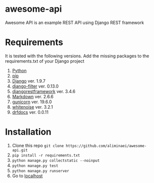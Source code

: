 # awesome-api
Awesome API is an example REST API using Django REST framework


Requirements
============

It is tested with the following versions. Add the missing packages to the requirements.txt of your Django project 

1. [Python]
2. [pip]
3. [Django] ver. 1.9.7
4. [django-filter] ver. 0.13.0
5. [djangorestframework] ver. 3.4.6
6. [Markdown] ver. 2.6.6
7. [gunicorn] ver. 19.6.0
8. [whitenoise] ver. 3.2.1
9. [drfdocs] ver. 0.0.11

Installation
============

1. Clone this repo `git clone https://github.com/aliminaei/awesome-api.git`
2. `pip install -r requirements.txt`
3. `python manage.py collectstatic --noinput`
4. `python manage.py test`
5. `python manage.py runserver`
6. Go to [localhost]

[Python]: https://www.python.org/download/releases/2.7/ "Python 2.7"
[pip]: https://pypi.python.org/pypi/pip "pip"
[django]: https://www.djangoproject.com/ "Django==1.9.7"
[django-filter]: http://django-filter.readthedocs.io/en/latest/usage.html "django-filter"
[djangorestframework]: http://www.django-rest-framework.org/ "djangorestframework"
[Markdown]: https://pypi.python.org/pypi/Markdown/ "Markdown"
[gunicorn]: http://gunicorn.org/ "gunicorn"
[localhost]: http://127.0.0.1:8000/users/ "http://127.0.0.1:8000/users/"
[whitenoise]: https://pypi.python.org/pypi/whitenoise "whitenoise"
[drfdocs]: http://drfdocs.com/ "drfdocs"
